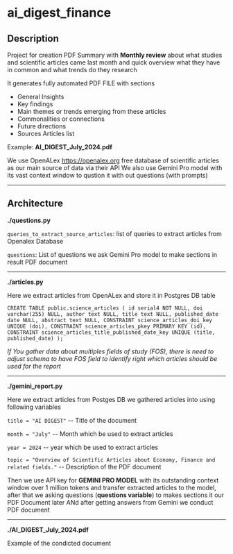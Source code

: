 # ai_digest_finance
## Description
Project for creation PDF Summary with **Monthly review** about what studies and scientific articles came last month and quick overview what they have in common and what trends do they research

It generates fully automated PDF FILE with sections

* General Insights
* Key findings
* Main themes or trends emerging from these articles
* Commonalities or connections
* Future directions 
* Sources Articles list

Example: **AI_DIGEST_July_2024.pdf**

We use OpenALex https://openalex.org free database of scientific articles as our main source of data via their API 
We also use Gemini Pro model with its vast context window to qustion it with out questions (with prompts)

_______________

## Architecture


**./questions.py**

`queries_to_extract_source_articles`: list of queries to extract articles from Openalex Database

`questions`: List of questions we ask Gemini Pro model to make sections in result PDF document
__________________________________________

**./articles.py**

Here we extract articles from OpenALex and store it in Postgres DB table

`CREATE TABLE public.science_articles (
	id serial4 NOT NULL,
	doi varchar(255) NULL,
	author text NULL,
	title text NULL,
	published_date date NULL,
	abstract text NULL,
	CONSTRAINT science_articles_doi_key UNIQUE (doi),
	CONSTRAINT science_articles_pkey PRIMARY KEY (id),
	CONSTRAINT science_articles_title_published_date_key UNIQUE (title, published_date)
);`

*If You gather data about multiples fields of study (FOS), there is need to adjust schema to have FOS field to identify right which articles should be used for the report*
__________________________________________

**./gemini_report.py**

Here we extract articles from Postges DB we gathered articles into using following variables

`title = "AI DIGEST"` -- Title of the document

`month = "July"` -- Month which be used to extract articles

`year = 2024` -- year which be used to extract articles

`topic = "Overview of Scientific Articles about Economy, Finance and related fields."` -- Description of the PDF document


Then we  use API key for **GEMINI PRO MODEL** with its outstanding context window over 1 million tokens and transfer extracted articles to the model, after that we asking questions (**questions variable**) to makes sections it our PDF Document later
ANd after getting answers from Gemini we conduct PDF document

__________________________________________
**./AI_DIGEST_July_2024.pdf**

Example of the condicted document






  
